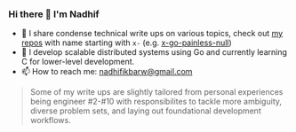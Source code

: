 ### Hi there 👋 I'm Nadhif
- 🔧 I share condense technical write ups on various topics, check out [my repos](https://github.com/nadhifikbarw?tab=repositories&q=x-&type=&language=&sort=) with name starting with `x-` (e.g. [x-go-painless-null](https://github.com/nadhifikbarw/x-go-painless-null/))
- 🌱 I develop scalable distributed systems using Go and currently learning C for lower-level development.
- 📫 How to reach me: nadhifikbarw@gmail.com

> Some of my write ups are slightly tailored from personal experiences being engineer #2-#10 with responsibilites to tackle more ambiguity, diverse problem sets, and laying out foundational development workflows.

<!--
**nadhifikbarw/nadhifikbarw** is a ✨ _special_ ✨ repository because its `README.md` (this file) appears on your GitHub profile.

Here are some ideas to get you started:

- 🔭 I’m currently working on ...
- 🌱 I’m currently learning ...
- 👯 I’m looking to collaborate on ...
- 🤔 I’m looking for help with ...
- 💬 Ask me about ...
- 📫 How to reach me: ...
- 😄 Pronouns: ...
- ⚡ Fun fact: ...
-->
